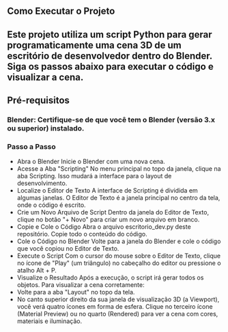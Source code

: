 ## Como Executar o Projeto
## Este projeto utiliza um script Python para gerar programaticamente uma cena 3D de um escritório de desenvolvedor dentro do Blender. Siga os passos abaixo para executar o código e visualizar a cena.

## Pré-requisitos
### Blender: Certifique-se de que você tem o Blender (versão 3.x ou superior) instalado.

### Passo a Passo
- Abra o Blender Inicie o Blender com uma nova cena.
- Acesse a Aba "Scripting" No menu principal no topo da janela, clique na aba Scripting. Isso mudará a interface para o layout de desenvolvimento.
- Localize o Editor de Texto A interface de Scripting é dividida em algumas janelas. O Editor de Texto é a janela principal no centro da tela, onde o código é escrito.
- Crie um Novo Arquivo de Script Dentro da janela do Editor de Texto, clique no botão "+ Novo" para criar um novo arquivo em branco.
- Copie e Cole o Código Abra o arquivo escritorio_dev.py deste repositório. Copie todo o conteúdo do código.
- Cole o Código no Blender Volte para a janela do Blender e cole o código que você copiou no Editor de Texto.
- Execute o Script Com o cursor do mouse sobre o Editor de Texto, clique no ícone de "Play" (um triângulo) no cabeçalho do editor ou pressione o atalho Alt + P.
- Visualize o Resultado Após a execução, o script irá gerar todos os objetos. Para visualizar a cena corretamente:
- Volte para a aba "Layout" no topo da tela.
- No canto superior direito da sua janela de visualização 3D (a Viewport), você verá quatro ícones em forma de esfera. Clique no terceiro ícone (Material Preview) ou no quarto (Rendered) para ver a cena com cores, materiais e iluminação.
